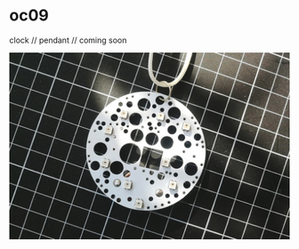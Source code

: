 # oc09
clock // pendant // coming soon

<img src="https://github.com/xx0x/oc09/raw/master/docs/oc09_white_1200.jpg" width="600" />